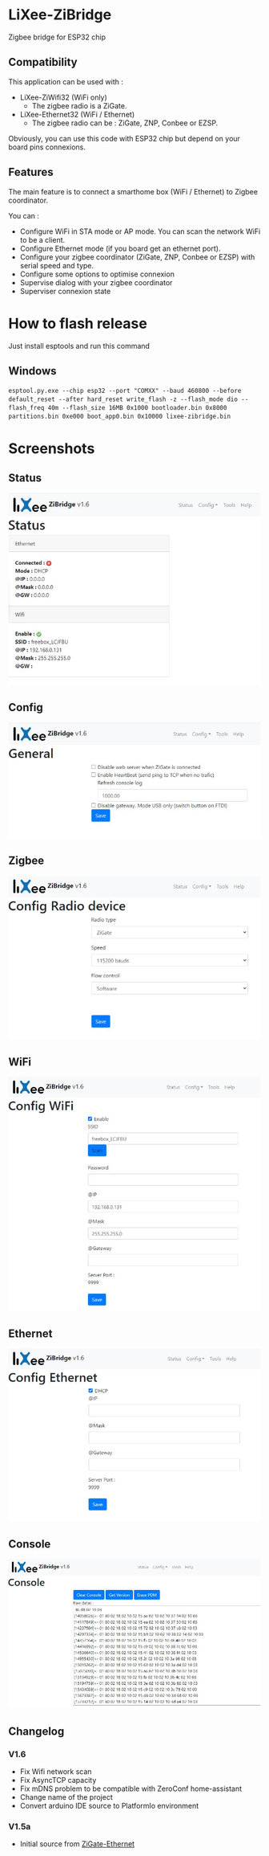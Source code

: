 # LiXee-ZiBridge
Zigbee bridge for ESP32 chip

## Compatibility
This application can be used with :  
* LiXee-ZiWifi32  (WiFi only)
    * The zigbee radio is a ZiGate.  
* LiXee-Ethernet32  (WiFi / Ethernet)
    * The zigbee radio can be : ZiGate, ZNP, Conbee or EZSP.
      
Obviously, you can use this code with ESP32 chip but depend on your board pins connexions. 

## Features
The main feature is to connect a smarthome box (WiFi / Ethernet) to Zigbee coordinator.  

You can :  
* Configure WiFi in STA mode or AP mode. You can scan the network WiFi to be a client.  
* Configure Ethernet mode (if you board get an ethernet port).  
* Configure your zigbee coordinator (ZiGate, ZNP, Conbee or EZSP) with serial speed and type.  
* Configure some options to optimise connexion
* Supervise dialog with your zigbee coordinator
* Superviser connexion state
  
# How to flash release
Just install esptools and run this command

## Windows

`esptool.py.exe --chip esp32 --port "COMXX" --baud 460800 --before default_reset --after hard_reset write_flash -z --flash_mode dio --flash_freq 40m --flash_size 16MB 0x1000 bootloader.bin 0x8000 partitions.bin 0xe000 boot_app0.bin 0x10000 lixee-zibridge.bin`

# Screenshots
## Status
![status](https://github.com/fairecasoimeme/LiXee-ZiBridge/blob/master/screenshots/ZiBridge_status.JPG)  
## Config
![status](https://github.com/fairecasoimeme/LiXee-ZiBridge/blob/master/screenshots/ZiBridge_config_general.JPG)  
## Zigbee
![status](https://github.com/fairecasoimeme/LiXee-ZiBridge/blob/master/screenshots/ZiBridge_config_zigbee.JPG)  
## WiFi
![wifi](https://github.com/fairecasoimeme/LiXee-ZiBridge/blob/master/screenshots/ZiBridge_config_Wifi.JPG)
## Ethernet
![Ethernet](https://github.com/fairecasoimeme/LiXee-ZiBridge/blob/master/screenshots/ZiBridge_ethernet.JPG)
## Console
![console](https://github.com/fairecasoimeme/LiXee-ZiBridge/blob/master/screenshots/ZiBridge_consolel.JPG)


## Changelog

### V1.6
* Fix Wifi network scan
* Fix AsyncTCP capacity
* Fix mDNS problem to be compatible with ZeroConf home-assistant
* Change name of the project
* Convert arduino IDE source to PlatformIo environment

### V1.5a
* Initial source from [ZiGate-Ethernet](https://github.com/fairecasoimeme/ZiGate-Ethernet)
